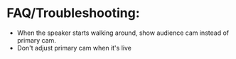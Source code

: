 # FAQ/Troubleshooting:
* When the speaker starts walking around, show audience cam instead of primary cam. 
* Don't adjust primary cam when it's live
